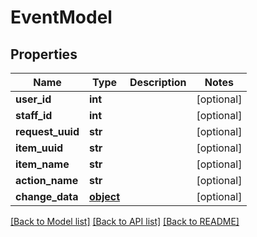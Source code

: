 # EventModel

## Properties
Name | Type | Description | Notes
------------ | ------------- | ------------- | -------------
**user_id** | **int** |  | [optional] 
**staff_id** | **int** |  | [optional] 
**request_uuid** | **str** |  | [optional] 
**item_uuid** | **str** |  | [optional] 
**item_name** | **str** |  | [optional] 
**action_name** | **str** |  | [optional] 
**change_data** | [**object**](.md) |  | [optional] 

[[Back to Model list]](../README.md#documentation-for-models) [[Back to API list]](../README.md#documentation-for-api-endpoints) [[Back to README]](../README.md)


